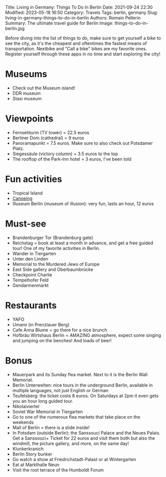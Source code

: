 Title: Living in Germany: Things To Do In Berlin
Date: 2021-09-24 22:30
Modified: 2023-05-18 16:50
Category: Travels
Tags: berlin, germany
Slug: living-in-germany-things-to-do-in-berlin
Authors: Romain Pellerin
Summary: The ultimate travel guide for Berlin
Image: things-to-do-in-berlin.jpg

Before diving into the list of things to do, make sure to get yourself a bike to see the city, as it's the cheapest and oftentimes the fastest means of transportation. Nextbike and "Call a bike" bikes are my favorite ones. Register yourself through these apps in no time and start exploring the city!

# Museums

- Check out the Museum island!
- DDR museum
- Stasi museum

# Viewpoints

- Fernsehturm (TV tower) = 22.5 euros
- Berliner Dom (cathedral) = 9 euros
- Panoramapunkt = 7.5 euros. Make sure to also check out Potsdamer Platz.
- Siegessäule (victory column) = 3.5 euros to the top
- The rooftop of the Park-Inn hotel = 3 euros, I've been told

# Fun activities

- Tropical Island
- [Canoeing](https://canoa-berlin.de/de)
- Illuseum Berlin (museum of illusion): very fun, lasts an hour, 12 euros

# Must-see

- Brandenburger Tor (Brandenburg gate)
- Reichstag = book at least a month in advance, and get a free guided tour! One of my favorite activities in Berlin.
- Wander in Tiergarten
- Unter den Linden
- Memorial to the Murdered Jews of Europe
- East Side gallery and Oberbaumbrücke
- Checkpoint Charlie
- Tempelhofer Feld
- Gendarmenmarkt

# Restaurants

- YAFO
- Umami (in Prenzlauer Berg)
- Cafe Anna Blume = go there for a nice brunch
- Hofbräu Wirtshaus Berlin = AMAZING atmosphere, expect some singing and jumping on the benches! And loads of beer!

# Bonus

- Mauerpark and its Sunday flea market. Next to it is the Berlin Wall Memorial.
- Berlin Unterwelten: nice tours in the underground Berlin, available in multiple languages, not just English or German
- Teufelsberg: the ticket costs 8 euros. On Saturdays at 2pm it even gets you an hour long guided tour.
- Nikolaiviertel
- Soviet War Memorial in Tiergarten
- Go to one of the numerous flea markets that take place on the weekends
- Mall of Berlin = there is a slide inside!
- In Potsdam (outside Berlin): the Sanssouci Palace and the Neues Palais. Get a Sanssouci+ Ticket for 22 euros and visit them both but also the windmill, the picture gallery, and more, on the same day!
- Klunkerkranich
- Berlin Story bunker
- Go watch a show at Friedrichstadt-Palast or at Wintergarten
- Eat at Markthalle Neun
- Visit the root terrace of the Humboldt Forum
